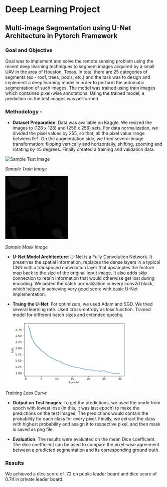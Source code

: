 # Deep Learning Project

## Multi-image Segmentation using U-Net Architecture in Pytorch Framework

### Goal and Objective 
Goal was to implement and solve the remote sensing problem using the recent deep learning techniques 
to segment images acquired by a small UAV in the area of Houston, Texas. In total there are 25 categories of segments (ex - roof, trees, pools, etc.) and the task was to design and implement a deep learning model in order to perform the automatic segmentation of such images. 
The model was trained using train images which contained pixel-wise annotations. 
Using the trained model, a prediction on the test images was performed.

### Methodology - 
- **Dataset Preparation**: Data was available on Kaggle. We resized the images to (128 x 128) and (256 x 256) sets. 
For data normalization, we divided the pixel values by 255, so that, all the pixel value range between 0-1. 
On the augmentation side, we tried several image transformation: flipping vertically and horizontally, shifting, zooming and rotating by 45 degrees. 
Finally created a training and validation data.

<img src="https://github.com/AbhinavSingh6295/Deep_Learning-Project/blob/main/6496.jpg" alt="Sample Test Image" width="200" height="200" />

*Sample Train Image*

<img src="https://github.com/AbhinavSingh6295/Deep_Learning-Project/blob/main/6496.png" width="200" height="200" />

*Sample Mask Image*

- **U-Net Model Architecture**: U-Net is a Fully Convolution Network. It preserves the spatial information, replaces the dense layers in a typical CNN with a transposed convolution layer that upsamples the feature map back to the size of the original input image.
It also adds skip connection to retain information that would otherwise get lost during encoding. We added the batch normalization in every conv2d block, 
which helped in achieving very good score with basic U-Net implementation.

- **Traing the U-Net**: For optimizers, we used Adam and SGD. We tried several learning rate. Used cross-entropy as loss function. Trained model for different batch sizes and extended epochs.

<img src="https://github.com/AbhinavSingh6295/Deep_Learning-Project/blob/main/Training%20Loss%20Curve.PNG" alt="Sample Test Image" width="400" height="200" />

*Training Loss Curve*



- **Output on Test Images**: To get the predictions, we used the mode from epoch with lowest loss (in this, it was last epoch) to make the predictions on the test images. 
The predictions would contain the probability for each class for every pixel. Finally, we extract the class with highest probability and assign it to respective pixel, 
and then mask is saved as png file.

- **Evaluation**: The results were evaluated on the mean Dice coefficient. The dice coefficient can be used to compare the pixel-wise agreement between a predicted segmentation and its corresponding ground truth.

### Results
We achieved a dice score of .72 on public leader board and dice score of 0.74 in private leader board.

